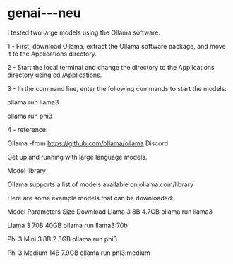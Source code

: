 # genai---neu

I tested two large models using the Ollama software.

1 - First, download Ollama, extract the Ollama software package, and move it to the Applications directory.

2 - Start the local terminal and change the directory to the Applications directory using cd /Applications.

3 - In the command line, enter the following commands to start the models:

ollama run llama3

ollama run phi3


4 - reference:

Ollama -from https://github.com/ollama/ollama
Discord

Get up and running with large language models.

Model library

Ollama supports a list of models available on ollama.com/library

Here are some example models that can be downloaded:

Model	Parameters	Size	Download
Llama 3	8B	4.7GB	ollama run llama3

Llama 3	70B	40GB	ollama run llama3:70b

Phi 3 Mini	3.8B	2.3GB	ollama run phi3

Phi 3 Medium	14B	7.9GB	ollama run phi3:medium

